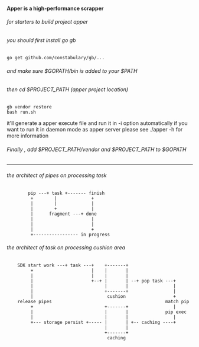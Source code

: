 #### Apper is a high-performance scrapper

###### for starters to build project apper

###### you should first install go gb

    go get github.com/constabulary/gb/...

###### and make sure $GOPATH/bin is added to your $PATH

###### then cd $PROJECT_PATH (apper project location)

    gb vendor restore
    bash run.sh

it'll generate a apper execute file and run it in -i option automatically
if you want to run it in daemon mode as apper server please see ./apper -h for more information
###### Finally , add $PROJECT_PATH/vendor and $PROJECT_PATH to $GOPATH

----

###### the architect of pipes on processing task

```
        pip ---+ task +------- finish
         +        |             +
         |        |             |
         |        +             |
         |      fragment ---+ done
         |                      |
         |                      |
         |                      +
         +----------------- in progress
```

###### the architect of task on processing cushion area

```
    SDK start work ---+ task ---+    +-------+
         +                      |    |       |
         |                      |    |       |
         |                      +--+ |       | --+ pop task ---+
         |                           |       |                 |
         |                           +-------+                 |
         |                            cushion                  +
    release pipes                                           match pip
         +                           +-------+                 |
         |                           |       |              pip exec
         |                           |       |                 |
         +--- storage persist +----- |       | +-- caching ----+
                                     |       |
                                     +-------+
                                      caching
```

